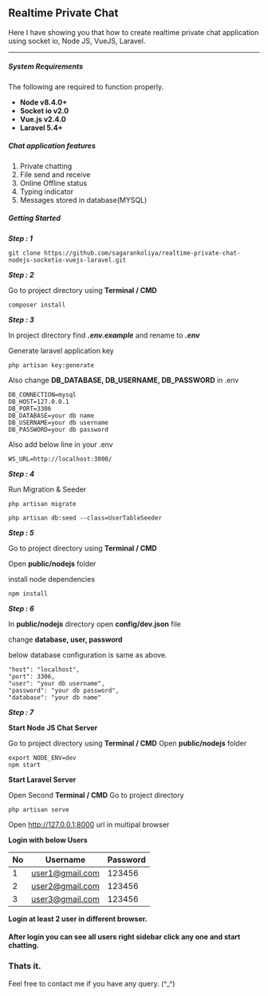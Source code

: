 ## Realtime Private Chat

Here I have showing you that how to create realtime private chat application using socket io, Node JS, VueJS, Laravel.

---

##### System Requirements

The following are required to function properly.

- **Node v8.4.0+**
- **Socket io v2.0**
- **Vue.js v2.4.0**
- **Laravel 5.4+**

##### Chat application features

1. Private chatting
2. File send and receive
3. Online Offline status
4. Typing indicator
5. Messages stored in database(MYSQL)

##### Getting Started

**_Step : 1_**

```
git clone https://github.com/sagarankoliya/realtime-private-chat-nodejs-socketio-vuejs-laravel.git

```

**_Step : 2_**

Go to project directory using **Terminal / CMD**

```
composer install

```

**_Step : 3_**

In project directory find **_.env.example_** and rename to **_.env_**

Generate laravel application key

```
php artisan key:generate

```

Also change **DB_DATABASE, DB_USERNAME, DB_PASSWORD** in .env

```
DB_CONNECTION=mysql
DB_HOST=127.0.0.1
DB_PORT=3306
DB_DATABASE=your db name
DB_USERNAME=your db username
DB_PASSWORD=your db password

```

Also add below line in your .env

```
WS_URL=http://localhost:3000/

```

**_Step : 4_**

Run Migration & Seeder

```
php artisan migrate

php artisan db:seed --class=UserTableSeeder

```

**_Step : 5_**

Go to project directory using **Terminal / CMD**

Open **public/nodejs** folder

install node dependencies

```
npm install

```

**_Step : 6_**

In **public/nodejs** directory open **config/dev.json** file

change **database, user, password**

below database configuration is same as above.

```
"host": "localhost",
"port": 3306,
"user": "your db username",
"password": "your db password",
"database": "your db name"

```

**_Step : 7_**

**Start Node JS Chat Server**

Go to project directory using **Terminal / CMD** Open **public/nodejs** folder

```
export NODE_ENV=dev
npm start

```

**Start Laravel Server**

Open Second **Terminal / CMD** Go to project directory

```
php artisan serve

```

Open http://127.0.0.1:8000 url in multipal browser


**Login with below Users**

| No  | Username | Password |
| ------------- | ------------- | ------------- |
| 1  | user1@gmail.com  | 123456 |
| 2  | user2@gmail.com  | 123456 |
| 3  | user3@gmail.com  | 123456 |

**Login at least 2 user in different browser.**

#### After login you can see all users right sidebar click any one and start chatting.

### Thats it.

Feel free to contact me if you have any query. (^_^)
